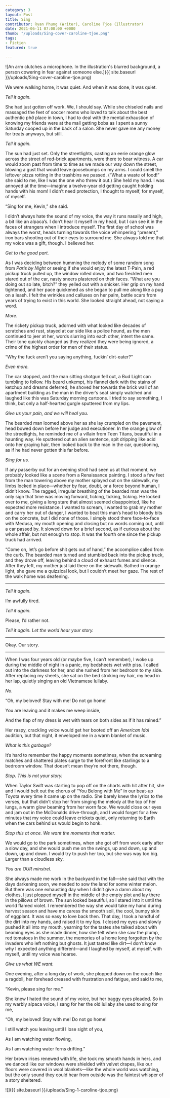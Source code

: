 ```yaml
---
category: 3
layout: Post
title: Sing
contributor: Ryan Phung (Writer), Caroline Tjoe (Illustrator)
date: 2021-06-11 07:00:00 +0000
thumb: "/uploads/Sing-cover-caroline-tjoe.png"
tags: 
- Fiction
featured: true

---
```

![An arm clutches a microphone. In the illustration's blurred background, a person cowering in fear against someone else.]({{ site.baseurl }}/uploads/Sing-cover-caroline-tjoe.png)

We were walking home, it was quiet. And when it was done, it was quiet.

<em>Tell it again.</em>

She had just gotten off work. We, I should say. While she chiseled nails and massaged the feet of
soccer moms who loved to talk about the best authentic phở place in town, I had to deal with the
mental exhaustion of knowing my friends were at the mall getting boba as I spent a sunny Saturday
cooped up in the back of a salon. She never gave me any money for treats anyways, but still.

<em>Tell it again.</em>

The sun had just set. Only the streetlights, casting an eerie orange glow across the street of red-brick
apartments, were there to bear witness. A car would zoom past from time to time as we made our
way down the street, blowing a gust that would leave goosebumps on my arms. I could smell the
leftover pizza rotting in the trashbins we passed. (“What a waste of food!” she said to me, like I was
the one who threw it out.) She held my hand. I was annoyed at the time—imagine a twelve-year old
getting caught holding hands with his mom! I didn’t need protection, I thought to myself, for
myself, of myself.

“Sing for me, Kevin,” she said.

I didn’t always hate the sound of my voice, the way it runs nasally and high, a bit like an alpaca’s. I
don’t hear it myself in my head, but I can see it in the faces of strangers when I introduce myself.
The first day of school was always the worst, heads turning towards the voice whimpering “present,”
iron bars shooting out of their eyes to surround me. She always told me that my voice was a gift,
though. I believed her.

<em>Get to the good part.</em>

As I was deciding between humming the melody of some random song from <em>Paris by Night</em> or seeing
if she would enjoy the latest T-Pain, a red pickup truck pulled up, the window rolled down, and two
freckled men stared out of the car, nasty sneers plastered on their faces.
“What are you doing out so late, bitch?” they yelled out with a snicker. Her grip on my hand
tightened, and her pace quickened as she began to pull me along like a pug on a leash. I felt the
wrinkles and calluses on her palm, battle scars from years of trying to exist in this world. She looked
straight ahead, not saying a word.

<em>More.</em>

The rickety pickup truck, adorned with what looked like decades of scratches and rust, stayed at our
side like a police hound, as the men continued to jeer at her, words slurring into each other, intent
the same. Their tone quickly changed as they realized they were being ignored, a crime of the highest
order for men of their status.

“Why the fuck aren’t you saying anything, fuckin’ dirt-eater?”

<em>Even more.</em>

The car stopped, and the man sitting shotgun fell out, a Bud Light can tumbling to follow. His beard
unkempt, his flannel dark with the stains of ketchup and dreams deferred, he shoved her towards
the brick wall of an apartment building as the man in the driver’s seat simply watched and laughed
like this was Saturday morning cartoons. I tried to say something, I think, but only a half-hearted
gurgle sputtered from my lips.

<em>Give us your pain, and we will heal you.</em>

The bearded man loomed above her as she lay crumpled on the pavement, head bowed down before
her judge and executioner. In the orange glow of the streetlights, he reminded me of a villain from
Teen Titans, beautiful in a haunting way. He sputtered out an alien sentence, spit dripping like acid
onto her graying hair, then looked back to the man in the car, questioning, as if he had never gotten
this far before.

<em>Sing for us.</em>

If any passerby out for an evening stroll had seen us at that moment, we probably looked like a
scene from a Renaissance painting. I stood a few feet from the man towering above my mother
splayed out on the sidewalk, my limbs locked in place—whether by fear, doubt, or a force beyond
human, I didn’t know. The ragged, irregular breathing of the bearded man was the only sign that
time was moving forward, ticking, ticking, ticking. He looked over to me, giving a long stare that
almost seemed disappointed, like he expected more resistance. I wanted to scream, I wanted to grab
my mother and carry her out of danger, I wanted to beat this man’s head to bloody bits on the
concrete, but I did none of those. I simply stood there face-to-face with Medusa, my mouth opening
and closing but no words coming out, until a car passed by. It slowed down for a brief second, as if
curious about the whole affair, but not enough to stop. It was the fourth one since the pickup truck
had arrived.

“Come on, let’s go before shit gets out of hand,” the accomplice called from the curb. The
bearded man turned and stumbled back into the pickup truck, and they drove off, leaving behind a
cloud of exhaust fumes and silence. After they left, my mother just laid there on the sidewalk.
Bathed in orange light, she gave me a quizzical look, but I couldn’t meet her gaze. The rest of the
walk home was deafening.

<hr class="hr40">

<em>Tell it again.</em>

I’m awfully tired.

<em>Tell it again.</em>

Please, I’d rather not.

<em>Tell it again. Let the world hear your story.</em>

<hr class="hr40">

Okay. Our story.

<hr class="hr40">

When I was four years old (or maybe five, I can’t remember), I woke up during the middle of night
in a panic, my bedsheets wet with piss. I called out into the darkness for her, and she rushed from
her bedroom to my side. After replacing my sheets, she sat on the bed stroking my hair, my head in
her lap, quietly singing an old Vietnamese lullaby.

<em>No.</em>

“Oh, my beloved! Stay with me! Do not go home!

You are leaving and it makes me weep inside,

And the flap of my dress is wet with tears on both sides as if it has rained.”

Her raspy, crackling voice would get her booted off an <em>American Idol</em> audition, but that night, it
enveloped me in a warm blanket of music.

<em>What is this garbage?</em>

It’s hard to remember the happy moments sometimes, when the screaming matches and shattered
plates surge to the forefront like starlings to a bedroom window. That doesn’t mean they’re not
there, though.

<em>Stop. This is not your story.</em>

When Taylor Swift was starting to pop off on the charts with hit after hit, she and I would belt out
the chorus of “You Belong with Me” in our beat-up Toyota every time it came up on the radio. She
barely knew the lyrics to the verses, but that didn’t stop her from singing the melody at the top of
her lungs, a warm glow beaming from her worn face. We would close our eyes and jam out in the
McDonalds drive-through, and I would forget for a few minutes that my voice could leave crickets
quiet, only returning to Earth when the cars behind us would begin to honk.

<em>Stop this at once. We want the moments that matter.</em>

We would go to the park sometimes, when she got off from work early after a slow day, and she
would push me on the swings, up and down, up and down, up and down. I would try to push her
too, but she was way too big. Larger than a cloudless sky.

<em>You are OUR minstrel.</em>

She always made me work in the backyard in the fall—she said that with the days darkening soon,
we needed to sow the land for some winter melon. But there was one exhausting day when I didn’t
give a damn about my clothes, I just plopped myself in the middle of the empty plot and lay there in
the pillows of brown. The sun looked beautiful, so I stared into it until the world flamed violet. I
remembered the way she would take my hand during harvest season and have me caress the smooth
soil, the cool, bumpy skin of eggplant. It was so easy to love back then. That day, I took a handful of
the dirt into my hands, and raised it to my lips. I closed my eyes and slowly pushed it all into my
mouth, yearning for the tastes she talked about with beaming eyes as she made dinner, how she felt
when she saw the plump, red tomatoes in the summer, the memories of a home long forgotten by
the invaders who left nothing but ghosts. It just tasted like dirt—I don’t know why I expected
anything different—and I laughed by myself, at myself, with myself, until my voice was hoarse.

<em>Give us what WE want.</em>

One evening, after a long day of work, she plopped down on the couch like a ragdoll, her forehead
creased with frustration and fatigue, and said to me,

“Kevin, please sing for me.”

She knew I hated the sound of my voice, but her baggy eyes pleaded. So in my warbly alpaca voice,
I sang for her the old lullaby she used to sing for me,

“Oh, my beloved! Stay with me! Do not go home!

I still watch you leaving until I lose sight of you,

As I am watching water flowing,

As I am watching water ferns drifting.”

Her brown irises renewed with life, she took my smooth hands in hers, and we danced like our
windows were shielded with velvet drapes, like our floors were covered in wool blankets—like the
whole world was watching, but the only sound they could hear from outside was the faintest whisper
of a story sheltered.

![]({{ site.baseurl }}/uploads/Sing-1-caroline-tjoe.png)